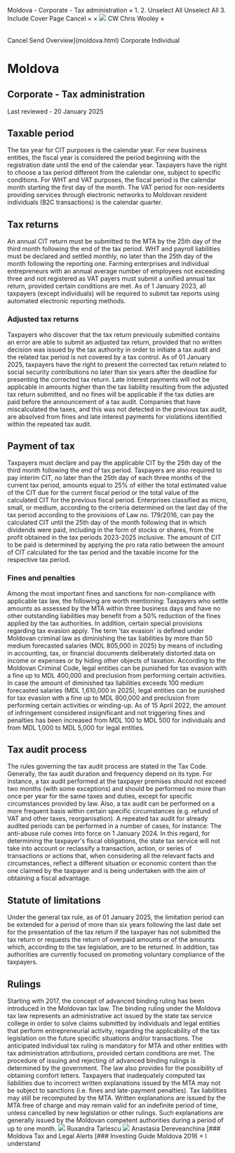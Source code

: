 Moldova - Corporate - Tax administration
×
1.
2.
Unselect All
Unselect All
3.
Include Cover Page
Cancel
×
×
![](-/media/world-wide-tax-summaries/attachments/global---chris-wooley.ashx%3Frev=ac5e5f3223b34096b1afc2a6009c7320&revision=ac5e5f32-23b3-4096-b1af-c2a6009c7320&hash=859B7ADC84DC2CBEC9760E9E6EE7DE6D0A8BFCDF)
CW
Chris Wooley
×
######
Cancel
Send
Overview](moldova.html)
Corporate
Individual
# Moldova
## Corporate - Tax administration
Last reviewed - 20 January 2025
## Taxable period
The tax year for CIT purposes is the calendar year. For new business entities, the fiscal year is considered the period beginning with the registration date until the end of the calendar year. Taxpayers have the right to choose a tax period different from the calendar one, subject to specific conditions.
For WHT and VAT purposes, the fiscal period is the calendar month starting the first day of the month. The VAT period for non-residents providing services through electronic networks to Moldovan resident individuals (B2C transactions) is the calendar quarter.
## Tax returns
An annual CIT return must be submitted to the MTA by the 25th day of the third month following the end of the tax period.
WHT and payroll liabilities must be declared and settled monthly, no later than the 25th day of the month following the reporting one.
Farming enterprises and individual entrepreneurs with an annual average number of employees not exceeding three and not registered as VAT payers must submit a unified annual tax return, provided certain conditions are met.
As of 1 January 2023, all taxpayers (except individuals) will be required to submit tax reports using automated electronic reporting methods.
### Adjusted tax returns
Taxpayers who discover that the tax return previously submitted contains an error are able to submit an adjusted tax return, provided that no written decision was issued by the tax authority in order to initiate a tax audit and the related tax period is not covered by a tax control.
As of 01 January 2025, taxpayers have the right to present the corrected tax return related to social security contributions no later than six years after the deadline for presenting the corrected tax return.
Late interest payments will not be applicable in amounts higher than the tax liability resulting from the adjusted tax return submitted, and no fines will be applicable if the tax duties are paid before the announcement of a tax audit.
Companies that have miscalculated the taxes, and this was not detected in the previous tax audit, are absolved from fines and late interest payments for violations identified within the repeated tax audit.
## Payment of tax
Taxpayers must declare and pay the applicable CIT by the 25th day of the third month following the end of tax period. Taxpayers are also required to pay interim CIT, no later than the 25th day of each three months of the current tax period, amounts equal to 25% of either the total estimated value of the CIT due for the current fiscal period or the total value of the calculated CIT for the previous fiscal period.
Enterprises classified as micro, small, or medium, according to the criteria determined on the last day of the tax period according to the provisions of Law no. 179/2016, can pay the calculated CIT until the 25th day of the month following that in which dividends were paid, including in the form of stocks or shares, from the profit obtained in the tax periods 2023-2025 inclusive. The amount of CIT to be paid is determined by applying the pro rata ratio between the amount of CIT calculated for the tax period and the taxable income for the respective tax period.
### Fines and penalties
Among the most important fines and sanctions for non-compliance with applicable tax law, the following are worth mentioning:
Taxpayers who settle amounts as assessed by the MTA within three business days and have no other outstanding liabilities may benefit from a 50% reduction of the fines applied by the tax authorities.
In addition, certain special provisions regarding tax evasion apply. The term 'tax evasion' is defined under Moldovan criminal law as diminishing the tax liabilities by more than 50 medium forecasted salaries (MDL 805,000 in 2025) by means of including in accounting, tax, or financial documents deliberately distorted data on income or expenses or by hiding other objects of taxation. According to the Moldovan Criminal Code, legal entities can be punished for tax evasion with a fine up to MDL 400,000 and preclusion from performing certain activities. In case the amount of diminished tax liabilities exceeds 100 medium forecasted salaries (MDL 1,610,000 in 2025), legal entities can be punished for tax evasion with a fine up to MDL 800,000 and preclusion from performing certain activities or winding-up.
As of 15 April 2022, the amount of infringement considered insignificant and not triggering fines and penalties has been increased from MDL 100 to MDL 500 for individuals and from MDL 1,000 to MDL 5,000 for legal entities.
## Tax audit process
The rules governing the tax audit process are stated in the Tax Code. Generally, the tax audit duration and frequency depend on its type. For instance, a tax audit performed at the taxpayer premises should not exceed two months (with some exceptions) and should be performed no more than once per year for the same taxes and duties, except for specific circumstances provided by law.
Also, a tax audit can be performed on a more frequent basis within certain specific circumstances (e.g. refund of VAT and other taxes, reorganisation).
A repeated tax audit for already audited periods can be performed in a number of cases, for instance:
The anti-abuse rule comes into force on 1 January 2024. In this regard, for determining the taxpayer's fiscal obligations, the state tax service will not take into account or reclassify a transaction, action, or series of transactions or actions that, when considering all the relevant facts and circumstances, reflect a different situation or economic content than the one claimed by the taxpayer and is being undertaken with the aim of obtaining a fiscal advantage.
## Statute of limitations
Under the general tax rule, as of 01 January 2025, the limitation period can be extended for a period of more than six years following the last date set for the presentation of the tax return if the taxpayer has not submitted the tax return or requests the return of overpaid amounts or of the amounts which, according to the tax legislation, are to be returned.
In addition, tax authorities are currently focused on promoting voluntary compliance of the taxpayers.
## Rulings
Starting with 2017, the concept of advanced binding ruling has been introduced in the Moldovan tax law.
The binding ruling under the Moldova tax law represents an administrative act issued by the state tax service college in order to solve claims submitted by individuals and legal entities that perform entrepreneurial activity, regarding the applicability of the tax legislation on the future specific situations and/or transactions. The anticipated individual tax ruling is mandatory for MTA and other entities with tax administration attributions, provided certain conditions are met. The procedure of issuing and rejecting of advanced binding rulings is determined by the government.
The law also provides for the possibility of obtaining comfort letters. Taxpayers that inadequately computed tax liabilities due to incorrect written explanations issued by the MTA may not be subject to sanctions (i.e. fines and late-payment penalties). Tax liabilities may still be recomputed by the MTA. Written explanations are issued by the MTA free of charge and may remain valid for an indefinite period of time, unless cancelled by new legislation or other rulings. Such explanations are generally issued by the Moldovan competent authorities during a period of up to one month.
![](-/media/world-wide-tax-summaries/attachments/moldova---ruxandra_tarlescu.ashx%3Frev=b1f58d1ef2f442bab2e33b4fa8ceb35b&revision=b1f58d1e-f2f4-42ba-b2e3-3b4fa8ceb35b&hash=C581332B5711E1F28905A1887806D89838E9D426)
Ruxandra Tarlescu
![](-/media/world-wide-tax-summaries/moldovaanastasia-dereveanchinamoldova--anastasia-dereveanchinajpg20200702012626178.ashx%3Frev=5890e3826d154152928547e13120ce4b&revision=5890e382-6d15-4152-9285-47e13120ce4b&hash=C1B338DECFAD8FAA9F4661660E1D3F4E4982BFBB)
Anastasia Dereveanchina
[### Moldova Tax and Legal Alerts
[### Investing Guide Moldova 2016
×
I understand